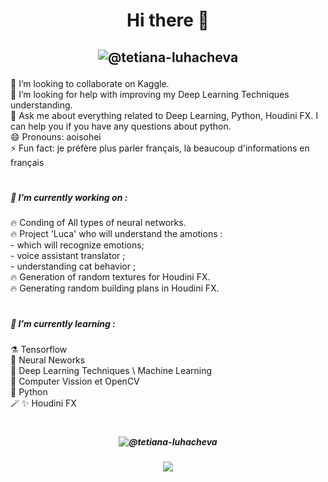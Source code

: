 <h1 align="center">Hi there 👋</h1>   

## <p align="center">![@tetiana-luhacheva](https://img.shields.io/badge/LinkedIN-%40tetiana--luhacheva-blue)  </p>

👯 I’m looking to collaborate on Kaggle.
</br> 🤔 I’m looking for help with improving my Deep Learning Techniques understanding.
</br> 💬 Ask me about everything related to Deep Learning, Python, Houdini FX. I can help you if you have any questions about python.
</br> 😄 Pronouns: aoisohei
</br> ⚡ Fun fact: je préfère plus parler français, là beaucoup d'informations en français   

<h1 align="center"></h1>  

##### 🔭 I’m currently working on :
  🔥 Conding of All types of neural networks.</br>
  🔥 Project 'Luca' who will understand the amotions :</br>
    - which will recognize emotions;</br>
    - voice assistant translator ;</br>
    - understanding cat behavior ;</br>
  🔥 Generation of random textures for Houdini FX.</br>
  🔥 Generating random building plans in Houdini FX.</br>

<h1 align="center"></h1>  

##### 🌱 I’m currently learning :</br>
  ⚗️  Tensorflow</br>
  🧹  Neural Neworks</br>
  🔮  Deep Learning Techniques \ Machine Learning</br>
  🐲  Computer Vission et OpenCV</br>
  🦄  Python</br>
  🪄  ✨ Houdini FX</br>

<h1 align="center"></h1>  

##### <p align="center">![@tetiana-luhacheva](https://img.shields.io/badge/LinkedIN-%40tetiana--luhacheva-blue)  </p>  
##### <p align="center">![](https://img.shields.io/badge/Telegram-%40terratsukiyomi-white)  </p>   

 
